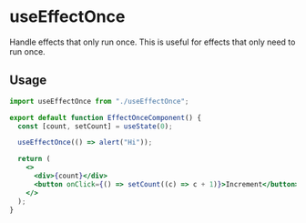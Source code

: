 # useEffectOnce

Handle effects that only run once. This is useful for effects that only need to run once.

## Usage

```jsx
import useEffectOnce from "./useEffectOnce";

export default function EffectOnceComponent() {
  const [count, setCount] = useState(0);

  useEffectOnce(() => alert("Hi"));

  return (
    <>
      <div>{count}</div>
      <button onClick={() => setCount((c) => c + 1)}>Increment</button>
    </>
  );
}
```
